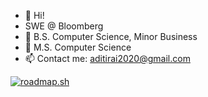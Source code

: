 - 👋 Hi!
- SWE @ Bloomberg
- 🌱 B.S. Computer Science, Minor Business
- 🌱 M.S. Computer Science
- 📫 Contact me: aditirai2020@gmail.com

[![roadmap.sh](https://roadmap.sh/card/wide/668b7ef8501413692be03811?variant=dark)](https://roadmap.sh)
